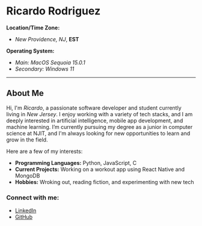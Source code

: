 # **Ricardo Rodriguez**

**Location/Time Zone:**  
- *New Providence, NJ*, **EST**

**Operating System:**  
- *Main: MacOS Sequoia 15.0.1*
- *Secondary: Windows 11*

---

## **About Me**  
Hi, I'm *Ricardo*, a passionate software developer and student currently living in *New Jersey*. I enjoy working with a variety of tech stacks, and I am deeply interested in artificial intelligence, mobile app development, and machine learning. I’m currently pursuing my degree as a junior in computer science at NJIT, and I'm always looking for new opportunities to learn and grow in the field.

Here are a few of my interests:
- **Programming Languages:** Python, JavaScript, C
- **Current Projects:** Working on a workout app using React Native and MongoDB
- **Hobbies:** Wroking out, reading fiction, and experimenting with new tech

### Connect with me:
- [LinkedIn](https://www.linkedin.com/in/ricardrodz/)  
- [GitHub](https://github.com/RicaRodz)



